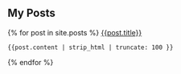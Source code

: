 ## My Posts
{% for post in site.posts %}
[{{post.title}}]({{post.url}})
```
{{post.content | strip_html | truncate: 100 }}
```
{% endfor %}